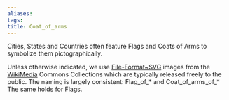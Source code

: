 ```yaml
---
aliases: 
tags: 
title: Coat_of_arms
---
```

Cities, States and Countries often feature Flags and Coats of Arms to symbolize them pictographically. 

Unless otherwise indicated, we use [File-Format~SVG](File-Format~SVG) images from the [WikiMedia](WikiMedia) Commons Collections which are typically released freely to the public. 
The naming is largely consistent: Flag_of_* and Coat_of_arms_of_*
The same holds for Flags. 


